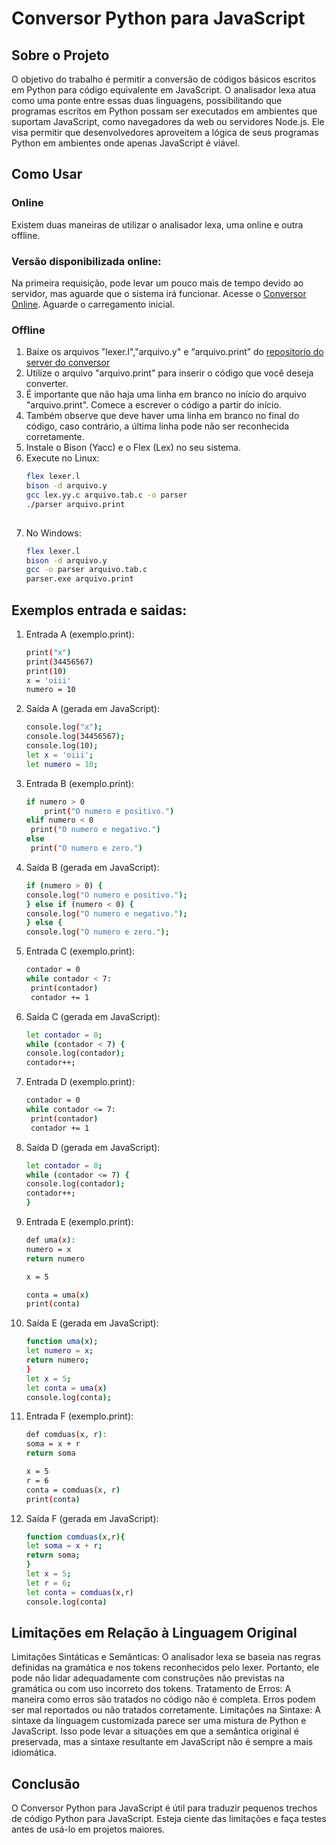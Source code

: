 # Conversor Python para JavaScript

## Sobre o Projeto
O objetivo do  trabalho é permitir a conversão de códigos básicos escritos em Python para código equivalente em JavaScript.
O analisador lexa atua como uma ponte entre essas duas linguagens, possibilitando que programas escritos em Python possam ser executados em ambientes que suportam JavaScript, como navegadores da web ou servidores Node.js.
Ele visa permitir que desenvolvedores aproveitem a lógica de seus programas Python em ambientes onde apenas JavaScript é viável.

## Como Usar
### Online
Existem duas maneiras de utilizar o analisador lexa, uma online e outra offline.

### Versão disponibilizada online: 
Na primeira requisição, pode levar um pouco mais de tempo devido ao servidor, mas aguarde que o sistema irá funcionar.
Acesse o [Conversor Online](https://conversor-codigo.onrender.com/). Aguarde o carregamento inicial.

### Offline
1. Baixe os arquivos "lexer.l","arquivo.y" e “arquivo.print” do [repositorio do server do conversor](https://github.com/Fagner86/server-conversor-codigo)
2. Utilize o arquivo "arquivo.print" para inserir o código que você deseja converter.
3. É importante que não haja uma linha em branco no início do arquivo "arquivo.print". Comece a escrever o código a partir do início.
4. Também observe que deve haver uma linha em branco no final do código, caso contrário, a última linha pode não ser reconhecida corretamente.
5. Instale o Bison (Yacc) e o Flex (Lex) no seu sistema.
6. Execute no Linux:
   ```sh
   flex lexer.l
   bison -d arquivo.y
   gcc lex.yy.c arquivo.tab.c -o parser
   ./parser arquivo.print
  
7. No Windows:
   ```sh
   flex lexer.l
   bison -d arquivo.y
   gcc -o parser arquivo.tab.c
   parser.exe arquivo.print 

## Exemplos entrada e saidas:

1. Entrada A (exemplo.print):
   ```sh
   print("x")
   print(34456567)
   print(10)
   x = 'oiii'
   numero = 10

2. Saída A (gerada em JavaScript):
   ```sh
   console.log("x");
   console.log(34456567);
   console.log(10);
   let x = 'oiii';
   let numero = 10;

3. Entrada B (exemplo.print):
   ```sh
   if numero > 0
       print("O numero e positivo.")
   elif numero < 0
    print("O numero e negativo.")
   else
    print("O numero e zero.")  

4. Saída B (gerada em JavaScript):
   ```sh
   if (numero > 0) {
   console.log("O numero e positivo.");
   } else if (numero < 0) {
   console.log("O numero e negativo.");
   } else {
   console.log("O numero e zero.");

5. Entrada C (exemplo.print):
   ```sh
   contador = 0
   while contador < 7:
    print(contador)
    contador += 1

6. Saída C (gerada em JavaScript):
   ```sh
   let contador = 0;
   while (contador < 7) {
   console.log(contador);
   contador++;
   
7. Entrada D (exemplo.print):
   ```sh
   contador = 0
   while contador <= 7:
    print(contador)
    contador += 1
8. Saída D (gerada em JavaScript):
   ```sh
   let contador = 0;
   while (contador <= 7) {
   console.log(contador);
   contador++;
   }
9. Entrada E (exemplo.print):
    ```sh
    def uma(x):
    numero = x
    return numero

    x = 5

    conta = uma(x)
    print(conta)
    
10. Saída E (gerada em JavaScript):
    ```sh
    function uma(x);
    let numero = x;
    return numero;
    }
    let x = 5;
    let conta = uma(x)
    console.log(conta);

11. Entrada F (exemplo.print):
    ```sh
    def comduas(x, r):
    soma = x + r
    return soma

    x = 5
    r = 6
    conta = comduas(x, r)
    print(conta)
    
12. Saída F (gerada em JavaScript):
    ```sh
    function comduas(x,r){
    let soma = x + r;
    return soma;
    }
    let x = 5;
    let r = 6;
    let conta = comduas(x,r)
    console.log(conta)

## Limitações em Relação à Linguagem Original

Limitações Sintáticas e Semânticas: O analisador lexa se baseia nas regras definidas na gramática e nos tokens reconhecidos pelo lexer. Portanto, ele pode não lidar adequadamente com construções não previstas na gramática ou com uso incorreto dos tokens.
Tratamento de Erros: A maneira como erros são tratados no código não é completa. Erros podem ser mal reportados ou não tratados corretamente.
Limitações na Sintaxe: A sintaxe da linguagem customizada parece ser uma mistura de Python e JavaScript. Isso pode levar a situações em que a semântica original é preservada, mas a sintaxe resultante em JavaScript não é sempre a mais idiomática.

## Conclusão
O Conversor Python para JavaScript é útil para traduzir pequenos trechos de código Python para JavaScript. Esteja ciente das limitações e faça testes antes de usá-lo em projetos maiores.
